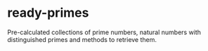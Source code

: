 # ready-primes
Pre-calculated collections of prime numbers, natural numbers with distinguished primes and methods to retrieve them.
